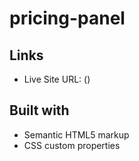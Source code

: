 # pricing-panel

## Links

- Live Site URL: ()

## Built with

- Semantic HTML5 markup
- CSS custom properties
